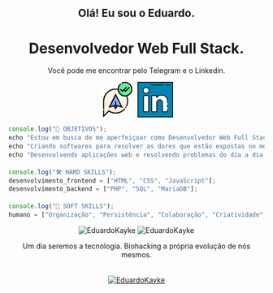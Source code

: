 <h2 align="center">Olá! Eu sou o Eduardo.</h2>
<div align="center"> 

# Desenvolvedor Web Full Stack. <br>
Você pode me encontrar pelo Telegram e o Linkedin.

<a href="https://web.telegram.org/z/#-1582796052"><img align="center" src="images/telegram.png" target='_blank' alt="Telegram Logo" height="70" width="70" /></a>
<a href="https://linkedin.com/in/eduardokaykedasilva"><img align="center" src="images/linkedin.png" alt="Linkedin Logo" height="70" width="70" /></a>
    
</div>

```javascript and php
console.log("💠 OBJETIVOS");
echo "Estou em busca de me aperfeiçoar como Desenvolvedor Web Full Stack.";
echo "Criando softwares para resolver as dores que estão expostas no mercado.";
echo "Desenvolvendo aplicações web e resolvendo problemas do dia a dia.";

console.log("🛠 HARD SKILLS");
desenvolvimento_frontend = ["HTML", "CSS", "JavaScript"];
desenvolvimento_backend = ["PHP", "SQL", "MariaDB"];

console.log("💬 SOFT SKILLS");
humano = ["Organização", "Persistência", "Colaboração", "Criatividade", "Curiosidade", "Comunicação"];
```

<div align="center"> 
    <img src="http://github-readme-streak-stats.herokuapp.com?user=EduardoKayke&theme=dracula" alt="EduardoKayke" width="400" />
    <img src="https://github-readme-stats.vercel.app/api?username=EduardoKayke&show_icons=true&theme=dracula&count_private=true" alt="EduardoKayke" width="400" />
    
Um dia seremos a tecnologia. Biohacking a própria evolução de nós mesmos.<br><br>

<p><a href="https://www.buymeacoffee.com/EduardoKayke"> <img align="center" src="https://cdn.buymeacoffee.com/buttons/v2/default-yellow.png" height="50" width="210" alt="EduardoKayke" /></a></a></p>
</div>

